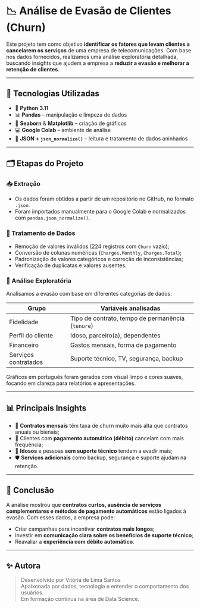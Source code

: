 # 📉 Análise de Evasão de Clientes (Churn)

Este projeto tem como objetivo **identificar os fatores que levam clientes a cancelarem os serviços** de uma empresa de telecomunicações. Com base nos dados fornecidos, realizamos uma análise exploratória detalhada, buscando insights que ajudem a empresa a **reduzir a evasão e melhorar a retenção de clientes**.

---

## 🧰 Tecnologias Utilizadas

- 🐍 **Python 3.11**
- 📊 **Pandas** – manipulação e limpeza de dados
- 🎨 **Seaborn** & **Matplotlib** – criação de gráficos
- 💻 **Google Colab** – ambiente de análise
- 🔄 **JSON + `json_normalize()`** – leitura e tratamento de dados aninhados

---

## 🗂️ Etapas do Projeto

### 📥 Extração
- Os dados foram obtidos a partir de um repositório no GitHub, no formato `.json`.
- Foram importados manualmente para o Google Colab e normalizados com `pandas.json_normalize()`.

### 🧹 Tratamento de Dados
- Remoção de valores inválidos (224 registros com `Churn` vazio);
- Conversão de colunas numéricas (`Charges.Monthly`, `Charges.Total`);
- Padronização de valores categóricos e correção de inconsistências;
- Verificação de duplicatas e valores ausentes.

### 🔎 Análise Exploratória
Analisamos a evasão com base em diferentes categorias de dados:

| Grupo               | Variáveis analisadas                              |
|---------------------|----------------------------------------------------|
| Fidelidade          | Tipo de contrato, tempo de permanência (`tenure`) |
| Perfil do cliente   | Idoso, parceiro(a), dependentes                   |
| Financeiro          | Gastos mensais, forma de pagamento                |
| Serviços contratados| Suporte técnico, TV, segurança, backup            |

Gráficos em português foram gerados com visual limpo e cores suaves, focando em clareza para relatórios e apresentações.

---

## 📊 Principais Insights

- 📆 **Contratos mensais** têm taxa de churn muito mais alta que contratos anuais ou bienais;
- 💸 Clientes com **pagamento automático (débito)** cancelam com mais frequência;
- 🧓 **Idosos** e pessoas **sem suporte técnico** tendem a evadir mais;
- 🛡️ **Serviços adicionais** como backup, segurança e suporte ajudam na retenção.

---

## 📝 Conclusão

A análise mostrou que **contratos curtos, ausência de serviços complementares e métodos de pagamento automáticos** estão ligados à evasão. Com esses dados, a empresa pode:

- Criar campanhas para incentivar **contratos mais longos**;
- Investir em **comunicação clara sobre os benefícios de suporte técnico**;
- Reavaliar a **experiência com débito automático**.

---

## ✨ Autora

> Desenvolvido por Vitória de Lima Santos   
> Apaixonada por dados, tecnologia e entender o comportamento dos usuários.  
> Em formação contínua na área de Data Science.
